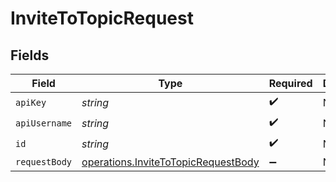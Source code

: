 # InviteToTopicRequest


## Fields

| Field                                                                                             | Type                                                                                              | Required                                                                                          | Description                                                                                       |
| ------------------------------------------------------------------------------------------------- | ------------------------------------------------------------------------------------------------- | ------------------------------------------------------------------------------------------------- | ------------------------------------------------------------------------------------------------- |
| `apiKey`                                                                                          | *string*                                                                                          | :heavy_check_mark:                                                                                | N/A                                                                                               |
| `apiUsername`                                                                                     | *string*                                                                                          | :heavy_check_mark:                                                                                | N/A                                                                                               |
| `id`                                                                                              | *string*                                                                                          | :heavy_check_mark:                                                                                | N/A                                                                                               |
| `requestBody`                                                                                     | [operations.InviteToTopicRequestBody](../../../sdk/models/operations/invitetotopicrequestbody.md) | :heavy_minus_sign:                                                                                | N/A                                                                                               |